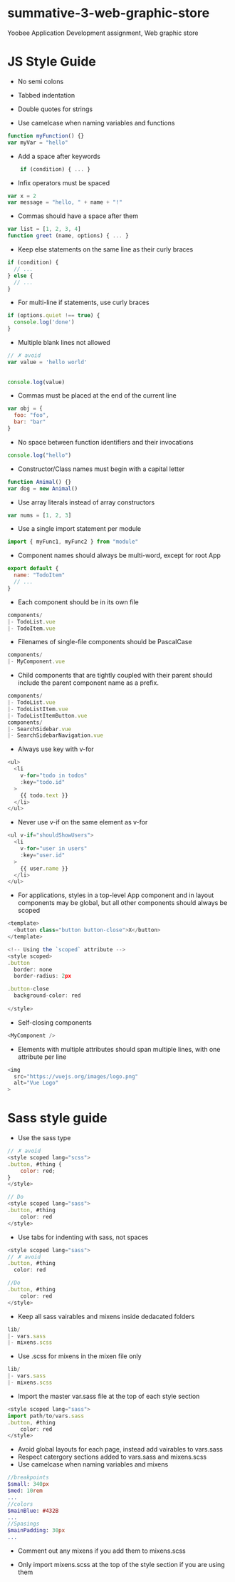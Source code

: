# summative-3-web-graphic-store
Yoobee Application Development assignment, Web graphic store

# JS Style Guide

- No semi colons
- Tabbed indentation
- Double quotes for strings

- Use camelcase when naming variables and functions
```javascript
function myFunction() {}
var myVar = "hello"
```

- Add a space after keywords
```javascript
    if (condition) { ... }
```

- Infix operators must be spaced
```javascript
var x = 2
var message = "hello, " + name + "!"
```

- Commas should have a space after them
```javascript
var list = [1, 2, 3, 4]
function greet (name, options) { ... }
```

- Keep else statements on the same line as their curly braces
```javascript
if (condition) {
  // ...
} else {
  // ...
}
```

- For multi-line if statements, use curly braces
```javascript
if (options.quiet !== true) {
  console.log('done')
}
```

- Multiple blank lines not allowed
```javascript
// ✗ avoid
var value = 'hello world'
 
 
console.log(value)
```

- Commas must be placed at the end of the current line
```javascript
var obj = {
  foo: "foo",
  bar: "bar"
}
```

- No space between function identifiers and their invocations
```javascript
console.log("hello")
```

- Constructor/Class names must begin with a capital letter
```javascript
function Animal() {}
var dog = new Animal()
```

- Use array literals instead of array constructors

```javascript
var nums = [1, 2, 3]
```

- Use a single import statement per module
```javascript
import { myFunc1, myFunc2 } from "module"
```

- Component names should always be multi-word, except for root App
```javascript
export default {
  name: "TodoItem"
  // ...
}
```

- Each component should be in its own file
```javascript
components/
|- TodoList.vue
|- TodoItem.vue
```

- Filenames of single-file components should be PascalCase
```javascript
components/
|- MyComponent.vue
```

- Child components that are tightly coupled with their parent should include the parent component name as a prefix.

```javascript
components/
|- TodoList.vue
|- TodoListItem.vue
|- TodoListItemButton.vue
components/
|- SearchSidebar.vue
|- SearchSidebarNavigation.vue
```

- Always use key with v-for
```javascript
<ul>
  <li
    v-for="todo in todos"
    :key="todo.id"
  >
    {{ todo.text }}
  </li>
</ul>
```

- Never use v-if on the same element as v-for
```javascript
<ul v-if="shouldShowUsers">
  <li
    v-for="user in users"
    :key="user.id"
  >
    {{ user.name }}
  </li>
</ul>
```

- For applications, styles in a top-level App component and in layout components may be global, but all other components should always be scoped
```javascript
<template>
  <button class="button button-close">X</button>
</template>

<!-- Using the `scoped` attribute -->
<style scoped>
.button 
  border: none
  border-radius: 2px

.button-close 
  background-color: red
  
</style>
```

- Self-closing components
```javascript
<MyComponent />
```

- Elements with multiple attributes should span multiple lines, with one attribute per line
```javascript
<img
  src="https://vuejs.org/images/logo.png"
  alt="Vue Logo"
>
```

# Sass style guide

- Use the sass type

```javascript
// ✗ avoid
<style scoped lang="scss">
.button, #thing {
    color: red;
}
</style>

// Do
<style scoped lang="sass">
.button, #thing
    color: red
</style>
```

- Use tabs for indenting with sass, not spaces

```javascript
<style scoped lang="sass">
// ✗ avoid
.button, #thing
  color: red

//Do
.button, #thing
    color: red
</style>
```

- Keep all sass vairables and mixens inside dedacated folders

```javascript
lib/
|- vars.sass
|- mixens.scss
```

- Use .scss for mixens in the mixen file only

```javascript
lib/
|- vars.sass
|- mixens.scss
```

- Import the master var.sass file at the top of each style section

```javascript
<style scoped lang="sass">
import path/to/vars.sass
.button, #thing
    color: red
</style>
```

- Avoid global layouts for each page, instead add vairables to vars.sass
- Respect catergory sections added to vars.sass and mixens.scss
- Use camelcase when naming variables and mixens

```sass
//breakpoints
$small: 340px
$med: 10rem
...
//colors
$mainBlue: #432B
...
//Spasings
$mainPadding: 30px
...
```

- Comment out any mixens if you add them to mixens.scss

- Only import mixens.scss at the top of the style section if you are using them

